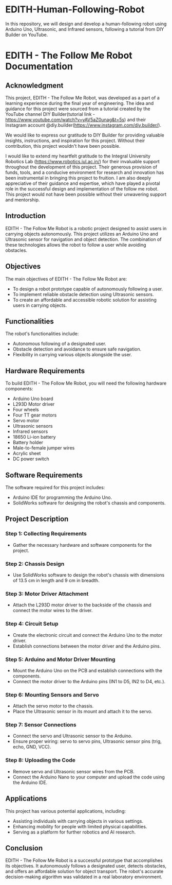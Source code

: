 # EDITH-Human-Following-Robot
In this repository, we will design and develop a human-following robot using Arduino Uno, Ultrasonic, and Infrared sensors, following a tutorial from DIY Builder on YouTube.

# EDITH - The Follow Me Robot Documentation

## Acknowledgment
This project, EDITH - The Follow Me Robot, was developed as a part of a learning experience during the final year of engineering. The idea and guidance for this project were sourced from a tutorial created by the YouTube channel DIY Builder(tutorial link - https://www.youtube.com/watch?v=yAV5aZ0unag&t=5s) and their Instagram account @diy.builder(https://www.instagram.com/diy.builder/).

We would like to express our gratitude to DIY Builder for providing valuable insights, instructions, and inspiration for this project. Without their contribution, this project wouldn't have been possible.

I would like to extend my heartfelt gratitude to the Integral University Robotics Lab (https://www.robotics.iul.ac.in/) for their invaluable support throughout the development of this project. Their generous provision of funds, tools, and a conducive environment for research and innovation has been instrumental in bringing this project to fruition. I am also deeply appreciative of their guidance and expertise, which have played a pivotal role in the successful design and implementation of the follow me robot. This project would not have been possible without their unwavering support and mentorship.

## Introduction
EDITH - The Follow Me Robot is a robotic project designed to assist users in carrying objects autonomously. This project utilizes an Arduino Uno and Ultrasonic sensor for navigation and object detection. The combination of these technologies allows the robot to follow a user while avoiding obstacles.

## Objectives
The main objectives of EDITH - The Follow Me Robot are:
- To design a robot prototype capable of autonomously following a user.
- To implement reliable obstacle detection using Ultrasonic sensors.
- To create an affordable and accessible robotic solution for assisting users in carrying objects.

## Functionalities
The robot's functionalities include:
- Autonomous following of a designated user.
- Obstacle detection and avoidance to ensure safe navigation.
- Flexibility in carrying various objects alongside the user.

## Hardware Requirements
To build EDITH - The Follow Me Robot, you will need the following hardware components:
- Arduino Uno board
- L293D Motor driver
- Four wheels
- Four TT gear motors
- Servo motor
- Ultrasonic sensors
- Infrared sensors
- 18650 Li-ion battery
- Battery holder
- Male-to-female jumper wires
- Acrylic sheet
- DC power switch

## Software Requirements
The software required for this project includes:
- Arduino IDE for programming the Arduino Uno.
- SolidWorks software for designing the robot's chassis and components.

## Project Description
### Step 1: Collecting Requirements
- Gather the necessary hardware and software components for the project.

### Step 2: Chassis Design
- Use SolidWorks software to design the robot's chassis with dimensions of 13.5 cm in length and 9 cm in breadth.

### Step 3: Motor Driver Attachment
- Attach the L293D motor driver to the backside of the chassis and connect the motor wires to the driver.

### Step 4: Circuit Setup
- Create the electronic circuit and connect the Arduino Uno to the motor driver.
- Establish connections between the motor driver and the Arduino pins.

### Step 5: Arduino and Motor Driver Mounting
- Mount the Arduino Uno on the PCB and establish connections with the components.
- Connect the motor driver to the Arduino pins (IN1 to D5, IN2 to D4, etc.).

### Step 6: Mounting Sensors and Servo
- Attach the servo motor to the chassis.
- Place the Ultrasonic sensor in its mount and attach it to the servo.

### Step 7: Sensor Connections
- Connect the servo and Ultrasonic sensor to the Arduino.
- Ensure proper wiring: servo to servo pins, Ultrasonic sensor pins (trig, echo, GND, VCC).

### Step 8: Uploading the Code
- Remove servo and Ultrasonic sensor wires from the PCB.
- Connect the Arduino Nano to your computer and upload the code using the Arduino IDE.

## Applications
This project has various potential applications, including:
- Assisting individuals with carrying objects in various settings.
- Enhancing mobility for people with limited physical capabilities.
- Serving as a platform for further robotics and AI research.

## Conclusion
EDITH - The Follow Me Robot is a successful prototype that accomplishes its objectives. It autonomously follows a designated user, detects obstacles, and offers an affordable solution for object transport. The robot's accurate decision-making algorithm was validated in a real laboratory environment.

